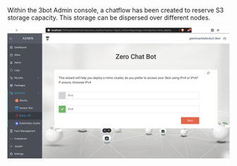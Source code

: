 Within the 3bot Admin console, a chatflow has been created to reserve S3 storage capacity. 
This storage can be dispersed over different nodes. 

![minio_chatflow1](images/minio/Minio_chatflow1.png)

